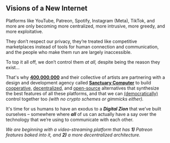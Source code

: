 ## Visions of a New Internet

Platforms like YouTube, Patreon, Spotify, Instagram (Meta), TikTok, and more are only becoming more centralized, more intrusive, more greedy, and more exploitative.

They don’t respect our privacy, they’re treated like competitive marketplaces instead of tools for human connection and communication, and the people who make them run are largely inaccessible.

To top it all off, we don’t control them _at all,_ despite being the reason they exist...

That's why [**400,000,000**](https://400000000.co) and their collective of artists are partnering with a design and development agency called [**Sanctuary Computer**](https://www.sanctuary.computer) to build [cooperative,](https://en.wikipedia.org/wiki/Platform_cooperative) [decentralized,](https://en.wikipedia.org/wiki/Decentralization#Technological_decentralization) and [open-source](https://en.wikipedia.org/wiki/Open_source) alternatives that synthesize the best features of all these platforms, and that we can [(democratically)](https://en.wikipedia.org/wiki/Direct_democracy) control together too _(with no crypto schemes or gimmicks either)._

It's time for us humans to have an exodus to a _**Digital Zion**_ that we’ve built ourselves – somewhere where _**all**_ of us can actually have a say over the technology that we’re using to communicate with each other.

_We are beginning with a video-streaming platform that has **1)** Patreon features baked into it, and **2)** a more decentralized architecture._
